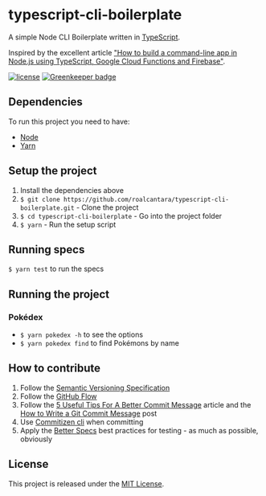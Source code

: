 # typescript-cli-boilerplate

A simple Node CLI Boilerplate written in [TypeScript](http://typescriptlang.org/).

Inspired by the excellent article ["How to build a command-line app in Node.js using TypeScript, Google Cloud Functions and Firebase"](https://codeburst.io/how-to-build-a-command-line-app-in-node-js-using-typescript-google-cloud-functions-and-firebase-4c13b1699a27).

[![license](https://img.shields.io/github/license/mashape/apistatus.svg)]() [![Greenkeeper badge](https://badges.greenkeeper.io/roalcantara/inmetro-cli.svg)](https://greenkeeper.io/)

## Dependencies

To run this project you need to have:

* [Node](http://nodejs.org)
* [Yarn](http://yarnpkg.com)

## Setup the project

1. Install the dependencies above
2. `$ git clone https://github.com/roalcantara/typescript-cli-boilerplate.git` - Clone the project
3. `$ cd typescript-cli-boilerplate` - Go into the project folder
4. `$ yarn` - Run the setup script

## Running specs

`$ yarn test` to run the specs

## Running the project

### Pokédex

- `$ yarn pokedex -h` to see the options
- `$ yarn pokedex find` to find Pokémons by name

## How to contribute

1. Follow the [Semantic Versioning Specification](http://semver.org/)
2. Follow the [GitHub Flow](https://guides.github.com/introduction/flow/)
3. Follow the [5 Useful Tips For A Better Commit Message](https://robots.thoughtbot.com/5-useful-tips-for-a-better-commit-message) article and the [How to Write a Git Commit Message](http://chris.beams.io/posts/git-commit/) post
4. Use [Commitizen cli](http://commitizen.github.io/cz-cli/) when committing
5. Apply the [Better Specs](http://www.betterspecs.org/) best practices for testing - as much as possible, obviously

## License

This project is released under the [MIT License](http://www.opensource.org/licenses/MIT).
